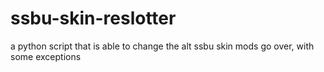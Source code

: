 # ssbu-skin-reslotter
a python script that is able to change the alt ssbu skin mods go over, with some exceptions
